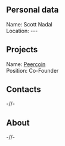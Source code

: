 ## Personal data
Name: Scott Nadal  
Location: ---
## Projects 
Name: [Peercoin](../projects/peercoin.md.md)  
Position: Co-Founder  
## Contacts
-//-
## About
-//-
